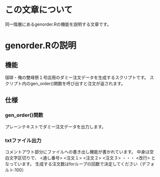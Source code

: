 # この文章について

同一階層にあるgenorder.Rの機能を説明する文章です。

# genorder.Rの説明

## 機能

珈琲・俺の雙峰祭１号店用のダミー注文データを生成するスクリプトです。
スクリプト内のgen_order()関数を呼び出すと注文が返されます。


## 仕様

### gen_order()関数

プレーンテキストでダミー注文データを出力します。

### txtファイル出力

コメントアウト部分にファイルへの書き出し機能が書かれています。
中身は空白文字区切りで、
<通し番号> <注文１> <注文２> <注文３> ・・・ <改行>
となっています。
生成する注文数はforループの回数で決定してください（デフォルト:100）
